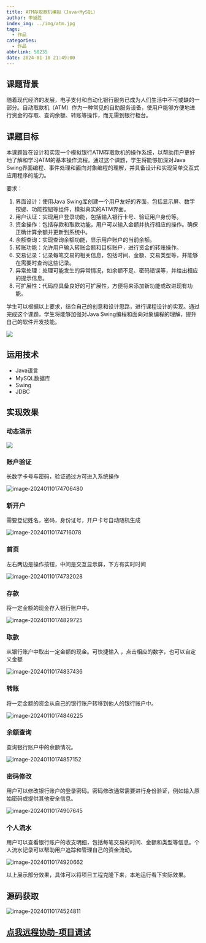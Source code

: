 ```yaml
---
title: ATM存取款机模拟（Java+MySQL）
author: 李延胜
index_img: ../img/atm.jpg
tags:
  - 作品
categories:
  - 作品
abbrlink: 58235
date: 2024-01-10 21:49:00
---
```

## 课题背景

随着现代经济的发展，电子支付和自动化银行服务已成为人们生活中不可或缺的一部分。自动取款机（ATM）作为一种常见的自助服务设备，使用户能够方便地进行资金的存取、查询余额、转账等操作，而无需到银行柜台。

## 课题目标

本课题旨在设计和实现一个模拟银行ATM存取款机的操作系统，以帮助用户更好地了解和学习ATM的基本操作流程。通过这个课题，学生将能够加深对Java Swing界面编程、事件处理和面向对象编程的理解，并具备设计和实现简单交互式应用程序的能力。

要求：

1. 界面设计：使用Java Swing库创建一个用户友好的界面，包括显示屏、数字按键、功能按钮等组件，模拟真实的ATM界面。
2. 用户认证：实现用户登录功能，包括输入银行卡号、验证用户身份等。
3. 资金操作：包括存款和取款功能，用户可以输入金额并执行相应的操作。确保正确计算余额并更新到系统中。
4. 余额查询：实现查询余额功能，显示用户账户的当前余额。
5. 转账功能：允许用户输入转账金额和目标账户，进行资金的转账操作。
6. 交易记录：记录每笔交易的相关信息，包括时间、金额、交易类型等，并能够在需要时查询这些记录。
7. 异常处理：处理可能发生的异常情况，如余额不足、密码错误等，并给出相应的提示信息。
8. 可扩展性：代码应具备良好的可扩展性，方便将来添加新功能或改进现有功能。

学生可以根据以上要求，结合自己的创意和设计思路，进行课程设计的实现。通过完成这个课题，学生将能够加强对Java Swing编程和面向对象编程的理解，提升自己的软件开发技能。

![](http://liyansheng.top/typora/ad.jpg)

## 运用技术

- Java语言
- MySQL数据库
- Swing
- JDBC

## 实现效果

### 动态演示

![](http://liyansheng.top/typora/GIF%202024-1-10%2017-59-20.gif)

### 账户验证

长数字卡号与密码，验证通过方可进入系统操作

![image-20240110174706480](http://liyansheng.top/typora/image-20240110174706480.png)

### 新开户

需要登记姓名，密码，身份证号，开户卡号自动随机生成

![image-20240110174716078](http://liyansheng.top/typora/image-20240110174716078.png)

### 首页

左右两边是操作按钮，中间是交互显示屏，下方有实时时间

![image-20240110174732028](http://liyansheng.top/typora/image-20240110174732028.png)

### 存款

将一定金额的现金存入银行账户中。

![image-20240110174829725](http://liyansheng.top/typora/image-20240110174829725.png)

### 取款

从银行账户中取出一定金额的现金。可快捷输入 ，点击相应的数字，也可以自定义金额

![image-20240110174837436](http://liyansheng.top/typora/image-20240110174837436.png)

### 转账

将一定金额的资金从自己的银行账户转移到他人的银行账户中。

![image-20240110174846225](http://liyansheng.top/typora/image-20240110174846225.png)

### 余额查询

查询银行账户中的余额情况。

![image-20240110174857152](http://liyansheng.top/typora/image-20240110174857152.png)

### 密码修改

用户可以修改银行账户的登录密码。密码修改通常需要进行身份验证，例如输入原始密码或提供其他安全信息。

![image-20240110174907645](http://liyansheng.top/typora/image-20240110174907645.png)

### 个人流水

用户可以查看银行账户的收支明细，包括每笔交易的时间、金额和类型等信息。个人流水记录可以帮助用户追踪和管理自己的资金流动。

![image-20240110174920662](http://liyansheng.top/typora/image-20240110174920662.png)

以上展示部分效果，具体可以将项目工程克隆下来，本地运行看下实际效果。



## 源码获取

![image-20240110174524811](http://liyansheng.top/typora/image-20240110174524811.png)



## [点我远程协助-项目调试](https://bbs.csdn.net/topics/615978314)